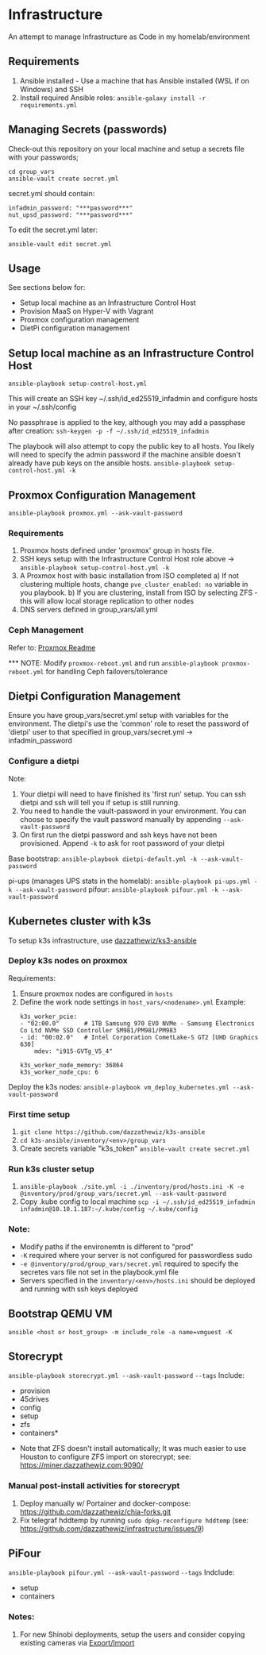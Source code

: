 # Infrastructure
An attempt to manage Infrastructure as Code in my homelab/environment

## Requirements
1. Ansible installed - Use a machine that has Ansible installed (WSL if on Windows) and SSH
2. Install required Ansible roles: ```ansible-galaxy install -r requirements.yml```

## Managing Secrets (passwords)
Check-out this repository on your local machine and setup a secrets file with your passwords;
```
cd group_vars
ansible-vault create secret.yml
```
secret.yml should contain:
```
infadmin_password: "***password***"
nut_upsd_password: "***password***"
```

To edit the secret.yml later:
```
ansible-vault edit secret.yml
```

## Usage
See sections below for:
- Setup local machine as an Infrastructure Control Host
- Provision MaaS on Hyper-V with Vagrant
- Proxmox configuration management
- DietPi configuration management

## Setup local machine as an Infrastructure Control Host
```
ansible-playbook setup-control-host.yml
```
This will create an SSH key ~/.ssh/id_ed25519_infadmin and configure hosts in your ~/.ssh/config

No passphrase is applied to the key, although you may add a passphase after creation: ```ssh-keygen -p -f ~/.ssh/id_ed25519_infadmin```

The playbook will also attempt to copy the public key to all hosts. You likely will need to specify the admin password if the machine
ansible doesn't already have pub keys on the ansible hosts. ```ansible-playbook setup-control-host.yml -k```

## Proxmox Configuration Management
```
ansible-playbook proxmox.yml --ask-vault-password
```

### Requirements
1. Proxmox hosts defined under 'proxmox' group in hosts file.
2. SSH keys setup with the Infrastructure Control Host role above -> ```ansible-playbook setup-control-host.yml -k```
3. A Proxmox host with basic installation from ISO completed
    a) If not clustering multiple hosts, change ```pve_cluster_enabled: no``` variable in you playbook.
    b) If you are clustering, install from ISO by selecting ZFS - this will allow local storage replication to other nodes
4. DNS servers defined in group_vars/all.yml

### Ceph Management
Refer to: [Proxmox Readme][proxmox-readme]

*** NOTE: Modify `proxmox-reboot.yml` and run `ansible-playbook proxmox-reboot.yml` for handling Ceph failovers/tolerance

## Dietpi Configuration Management
Ensure you have group_vars/secret.yml setup with variables for the environment. The dietpi's use the 'common' role to reset the password of 'dietpi' user to that specified in group_vars/secret.yml -> infadmin_password

### Configure a dietpi
Note:
1. Your dietpi will need to have finished its 'first run' setup. You can ssh dietpi and ssh will tell you if setup is still running.
2. You need to handle the vault-password in your environment. You can choose to specify the vault password manually by appending ```--ask-vault-password``` 
3. On first run the dietpi password and ssh keys have not been provisioned. Append ```-k``` to ask for root password of your dietpi

Base bootstrap: ```ansible-playbook dietpi-default.yml -k --ask-vault-password```

pi-ups (manages UPS stats in the homelab): ```ansible-playbook pi-ups.yml -k --ask-vault-password```
pifour: ```ansible-playbook pifour.yml -k --ask-vault-password```

## Kubernetes cluster with k3s

To setup k3s infrastructure, use [dazzathewiz/ks3-ansible][k3s-ansible]

### Deploy k3s nodes on proxmox
Requirements:
1. Ensure proxmox nodes are configured in `hosts`
2. Define the work node settings in `host_vars/<nodename>.yml` Example:
    ```
    k3s_worker_pcie:
    - "02:00.0"       # 1TB Samsung 970 EVO NVMe - Samsung Electronics Co Ltd NVMe SSD Controller SM981/PM981/PM983
    - id: "00:02.0"   # Intel Corporation CometLake-S GT2 [UHD Graphics 630]
        mdev: "i915-GVTg_V5_4"

    k3s_worker_node_memory: 36864
    k3s_worker_node_cpu: 6
    ```

Deploy the k3s nodes:
```ansible-playbook vm_deploy_kubernetes.yml --ask-vault-password```

### First time setup
1. ```git clone https://github.com/dazzathewiz/k3s-ansible```
2. ```cd k3s-ansible/inventory/<env>/group_vars```
3. Create secrets variable "k3s_token" ```ansible-vault create secret.yml```

### Run k3s cluster setup
1. ```ansible-playbook ./site.yml -i ./inventory/prod/hosts.ini -K -e @inventory/prod/group_vars/secret.yml --ask-vault-password```
2. Copy .kube config to local machine ```scp -i ~/.ssh/id_ed25519_infadmin infadmin@10.10.1.187:~/.kube/config ~/.kube/config```

### Note:
- Modify paths if the environemtn is different to "prod"
- ```-K``` required where your server is not configured for passwordless sudo
- ```-e @inventory/prod/group_vars/secret.yml``` required to specify the secretes vars file not set in the playbook.yml file
- Servers specified in the ```inventory/<env>/hosts.ini``` should be deployed and running with ssh keys deployed

## Bootstrap QEMU VM
```ansible <host or host_group> -m include_role -a name=vmguest -K```

## Storecrypt
```ansible-playbook storecrypt.yml --ask-vault-password```
```--tags``` Include: 
- provision
- 45drives
- config
- setup
- zfs
- containers*

* Note that ZFS doesn't install automatically; It was much easier to use Houston to configure ZFS 
import on storecrypt; see: https://miner.dazzathewiz.com:9090/

### Manual post-install activities for storecrypt
1. Deploy manually w/ Portainer and docker-compose: https://github.com/dazzathewiz/chia-forks.git
2. Fix telegraf hddtemp by running `sudo dpkg-reconfigure hddtemp` (see: https://github.com/dazzathewiz/infrastructure/issues/9)

## PiFour
```ansible-playbook pifour.yml --ask-vault-password```
```--tags``` Indclude:
- setup
- containers

### Notes:
1. For new Shinobi deployments, setup the users and consider copying existing cameras via [Export/Import][shinobi-monitor]

[k3s-ansible]: https://github.com/dazzathewiz/k3s-ansible
[shinobi-monitor]: https://hub.shinobi.video/articles/view/QzWPj4vp8Y2k1R5
[proxmox-readme]: roles/proxmox/readme.md
